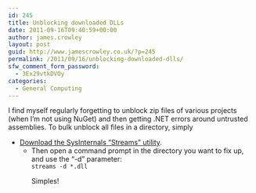 ```yaml
---
id: 245
title: Unblocking downloaded DLLs
date: 2011-09-16T09:40:59+00:00
author: james.crowley
layout: post
guid: http://www.jamescrowley.co.uk/?p=245
permalink: /2011/09/16/unblocking-downloaded-dlls/
sfw_comment_form_password:
  - 3Ex29vtkDVOy
categories:
  - General Computing
---
```

I find myself regularly forgetting to unblock zip files of various projects (when I&#8217;m not using NuGet) and then getting .NET errors around untrusted assemblies. To bulk unblock all files in a directory, simply

  * [Download the SysInternals &#8220;Streams&#8221; utility](http://technet.microsoft.com/en-us/sysinternals/bb897440.aspx). 
      * Then open a command prompt in the directory you want to fix up, and use the &#8220;-d&#8221; parameter:  
        `streams -d *.dll`</p> 
        Simples!